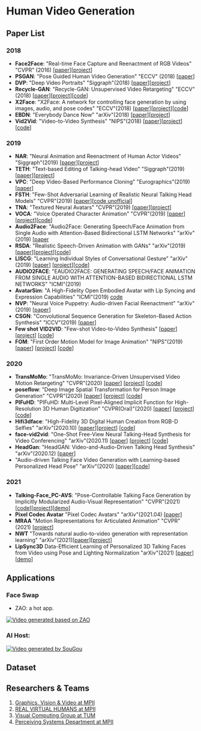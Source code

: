 # Human Video Generation 
## Paper List
### 2018
- **Face2Face**: "Real-time Face Capture and Reenactment of RGB Videos" "CVPR" (2016) [[paper](https://web.stanford.edu/~zollhoef/papers/CVPR2016_Face2Face/paper.pdf)][[project](https://web.stanford.edu/~zollhoef/papers/CVPR2016_Face2Face/page.html)]
- **PSGAN**: "Pose Guided Human Video Generation" "ECCV" (2018) [[paper](http://openaccess.thecvf.com/content_ECCV_2018/papers/Ceyuan_Yang_Pose_Guided_Human_ECCV_2018_paper.pdf)]
- **DVP**: "Deep Video Portraits" "Siggraph"(2018) [[paper](https://web.stanford.edu/~zollhoef/papers/SG2018_DeepVideo/paper.pdf)][[project](https://web.stanford.edu/~zollhoef/papers/SG2018_DeepVideo/page.html)]
- **Recycle-GAN**: "Recycle-GAN: Unsupervised Video Retargeting" "ECCV"(2018) [[paper](https://www.cs.cmu.edu/~aayushb/Recycle-GAN/recycle_gan.pdf)][[project](https://www.cs.cmu.edu/~aayushb/Recycle-GAN/)][[code](https://github.com/aayushbansal/Recycle-GAN)]
- **X2Face**: "X2Face: A network for controlling face generation by using images, audio, and pose codes" "ECCV"(2018) [[paper](http://www.robots.ox.ac.uk/~vgg/publications/2018/Wiles18/wiles18.pdf)][[project](http://www.robots.ox.ac.uk/~vgg/research/unsup_learn_watch_faces/x2face.html)][[code](https://github.com/oawiles/X2Face)]
- **EBDN**: "Everybody Dance Now" "arXiv"(2018) [[paper](https://arxiv.org/pdf/1808.07371.pdf)][[project](https://carolineec.github.io/everybody_dance_now/)]
- **Vid2Vid**: "Video-to-Video Synthesis" "NIPS"(2018) [[paper](https://tcwang0509.github.io/vid2vid/paper_vid2vid.pdf)][[project](https://tcwang0509.github.io/vid2vid/)][[code](https://github.com/NVIDIA/vid2vid)]
### 2019
- **NAR**: "Neural Animation and Reenactment of Human Actor Videos" "Siggraph"(2019) [[paper](https://arxiv.org/abs/1809.03658)][[project](http://gvv.mpi-inf.mpg.de/projects/wxu/HumanReenactment/)]
- **TETH**: "Text-based Editing of Talking-head Video" "Siggraph"(2019) [[paper](https://www.ohadf.com/projects/text-based-editing/data/text-based-editing.pdf)][[project](https://www.ohadf.com/projects/text-based-editing/)]
- **VPC**: "Deep Video-Based Performance Cloning" "Eurographics"(2019) [[paper](https://arxiv.org/abs/1808.06847)]
- **FSTH**: "Few-Shot Adversarial Learning of Realistic Neural Talking Head Models" "CVPR"(2019) [[paper](https://arxiv.org/pdf/1905.08233.pdf)][[code unofficial](https://github.com/grey-eye/talking-heads)]
- **TNA**: "Textured Neural Avatars" "CVPR"(2019) [[paper](https://arxiv.org/abs/1905.08776)][[project](https://saic-violet.github.io/texturedavatar/)]
- **VOCA**: "Voice Operated Character Animation" "CVPR"(2019) [[paper](https://ps.is.tuebingen.mpg.de/uploads_file/attachment/attachment/510/paper_final.pdf)][[project](https://voca.is.tue.mpg.de/)][[code](https://github.com/TimoBolkart/voca)]
- **Audio2Face**: "Audio2Face: Generating Speech/Face Animation from Single Audio with Attention-Based Bidirectional LSTM Networks" "arXiv"(2019) [[paper](https://arxiv.org/abs/1905.11142)
- **RSDA**: "Realistic Speech-Driven Animation with GANs" "arXiv"(2019) [[paper](https://arxiv.org/abs/1906.06337)][[project](https://sites.google.com/view/facial-animation)][[code](https://github.com/DinoMan/speech-driven-animation)]
- **LISCG**: "Learning Individual Styles of Conversational Gesture" "arXiv"(2019) [[paper](https://arxiv.org/abs/1906.04160)] [[project](http://people.eecs.berkeley.edu/~shiry/projects/speech2gesture/)][[code](https://github.com/amirbar/speech2gesture)]
- **AUDIO2FACE**: "EAUDIO2FACE: GENERATING SPEECH/FACE ANIMATION FROM SINGLE AUDIO WITH ATTENTION-BASED BIDIRECTIONAL LSTM NETWORKS" "ICMI"(2019)
- **AvatarSim**: "A High-Fidelity Open Embodied Avatar with Lip Syncing and Expression Capabilities" "ICMI"(2019) [code](https://github.com/danmcduff/AvatarSim)
- **NVP**: "Neural Voice Puppetry: Audio-driven Facial Reenactment" "arXiv"(2019) [[paper](https://arxiv.org/pdf/1912.05566.pdf)]
- **CSGN**: "Convolutional Sequence Generation for Skeleton-Based Action Synthesis" "ICCV"(2019) [[paper](http://yjxiong.me/papers/iccv19csgn.pdf)]
- **Few shot VID2VID**: "Few-shot Video-to-Video Synthesis" [[paper](https://nvlabs.github.io/few-shot-vid2vid/main.pdf)] [[project](https://nvlabs.github.io/few-shot-vid2vid/)] [[code](https://github.com/NVlabs/few-shot-vid2vid)]
- **FOM**: "First Order Motion Model for Image Animation" "NIPS"(2019) [[paper](http://papers.nips.cc/paper/8935-first-order-motion-model-for-image-animation.pdf)] [[project](https://aliaksandrsiarohin.github.io/first-order-model-website/)] [[code](https://github.com/AliaksandrSiarohin/first-order-model)]
### 2020
- **TransMoMo**: "TransMoMo: Invariance-Driven Unsupervised Video Motion Retargeting" "CVPR"(2020) [[paper](https://arxiv.org/pdf/2003.14401.pdf)] [[project](https://yzhq97.github.io/transmomo/)] [[code](https://github.com/yzhq97/transmomo.pytorch)]
- **poseflow**: "Deep Image Spatial Transformation for Person Image Generation" "CVPR"(2020) [[paper](https://arxiv.org/abs/2003.00696)] [[project](https://renyurui.github.io/GFLA-web/)] [[code](https://github.com/RenYurui/Global-Flow-Local-Attention)]
- **PIFuHD**: "PIFuHD: Multi-Level Pixel-Aligned Implicit Function for High-Resolution 3D Human Digitization" "CVPR(Oral)"(2020) [[paper](https://arxiv.org/pdf/2004.00452.pdf)] [[project](https://shunsukesaito.github.io/PIFuHD/)] [[code](https://github.com/facebookresearch/pifuhd)]
- **Hifi3dface**: "High-Fidelity 3D Digital Human Creation from RGB-D Selfies" "arXiv"(2020.10) [[paper](https://arxiv.org/pdf/2010.05562.pdf)][[project](https://tencent-ailab.github.io/hifi3dface_projpage/)] [[code](https://github.com/tencent-ailab/hifi3dface)]
- **face-vid2vid**: "One-Shot Free-View Neural Talking-Head Synthesis for Video Conferencing" "arXiv"(2020.11) [[paper](https://arxiv.org/abs/2011.15126)] [[project](https://nvlabs.github.io/face-vid2vid/)] [[code](https://github.com/NVlabs/face-vid2vid)]
- **HeadGan**: "HeadGAN: Video-and-Audio-Driven Talking Head Synthesis" "arXiv"(2020.12) [[paper](https://arxiv.org/pdf/2012.08261.pdf)]
- "Audio-driven Talking Face Video Generation with Learning-based Personalized Head Pose" "arXiv"(2020) [[paper](http://arxiv.org/abs/2002.10137)][[code](https://github.com/yiranran/Audio-driven-TalkingFace-HeadPose)]

### 2021
- **Talking-Face_PC-AVS**: "Pose-Controllable Talking Face Generation by Implicitly Modularized Audio-Visual Representation" "CVPR"(2021) [[code](https://github.com/Hangz-nju-cuhk/Talking-Face_PC-AVS)][[project](https://hangz-nju-cuhk.github.io/projects/PC-AVS)][[demo](https://www.youtube.com/watch?v=lNQQHIggnUg)]
- **Pixel Codec Avatar** "Pixel Codec Avatars" "arXiv"(2021.04) [[paper](https://arxiv.org/pdf/2104.04638.pdf)]
- **MRAA** "Motion Representations for Articulated Animation"  "CVPR"(2021) [[project](https://aliaksandrsiarohin.github.io/motion-representation-website/)]
- **NWT** "Towards natural audio-to-video generation with representation learning" "arXiv"(2021)[[paper](https://arxiv.org/pdf/2106.04283.pdf)][[project](https://next-week-tonight.github.io/NWT/)]
- **LipSync3D** Data-Efficient Learning of Personalized 3D Talking Faces from Video using Pose and Lighting Normalization "arXiv"(2021) [[paper](https://arxiv.org/pdf/2106.04185.pdf)][[demo](https://www.youtube.com/watch?v=L1StbX9OznY)]

## Applications
### Face Swap
- ZAO: a hot app.

[![Video generated based on ZAO](https://img.youtube.com/vi/m0u68w2H7_Y/0.jpg)](https://www.youtube.com/watch?v=m0u68w2H7_Y)
### AI Host: 

[![Video generated by SouGou](./images/AI-host.png)](https://m.weibo.cn/status/4403475372638235?wm=3333_2001&from=1097193010&sourcetype=dingding)
## Dataset

## Researchers & Teams

1. [Graphics, Vision & Video at MPII](http://gvv.mpi-inf.mpg.de/)
2. [REAL VIRTUAL HUMANS at MPII](https://virtualhumans.mpi-inf.mpg.de/)
3. [Visual Computing Group at TUM](http://www.niessnerlab.org/index.html)
4. [Perceiving Systems Department at MPII](https://ps.is.tuebingen.mpg.de/)

